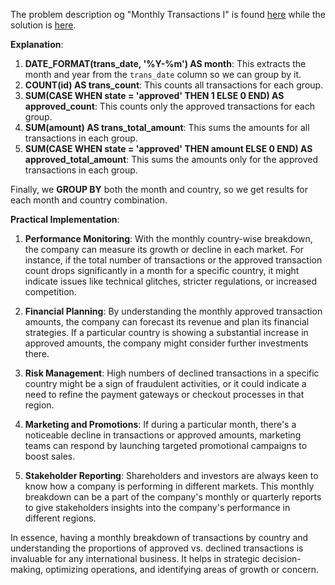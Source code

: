 The problem description og "Monthly Transactions I" is found [here](https://leetcode.com/problems/monthly-transactions-i) while the solution is [here](https://github.com/aurimas13/Solutions-To-Problems/blob/main/LeetCode/SQL%20Solutions/Monthly%20Transactions%20I/monthly.sql).

**Explanation**:

1. **DATE_FORMAT(trans_date, '%Y-%m') AS month**: This extracts the month and year from the `trans_date` column so we can group by it.
2. **COUNT(id) AS trans_count**: This counts all transactions for each group.
3. **SUM(CASE WHEN state = 'approved' THEN 1 ELSE 0 END) AS approved_count**: This counts only the approved transactions for each group.
4. **SUM(amount) AS trans_total_amount**: This sums the amounts for all transactions in each group.
5. **SUM(CASE WHEN state = 'approved' THEN amount ELSE 0 END) AS approved_total_amount**: This sums the amounts only for the approved transactions in each group.

Finally, we **GROUP BY** both the month and country, so we get results for each month and country combination.

**Practical Implementation**:

1. **Performance Monitoring**: With the monthly country-wise breakdown, the company can measure its growth or decline in each market. For instance, if the total number of transactions or the approved transaction count drops significantly in a month for a specific country, it might indicate issues like technical glitches, stricter regulations, or increased competition.

2. **Financial Planning**: By understanding the monthly approved transaction amounts, the company can forecast its revenue and plan its financial strategies. If a particular country is showing a substantial increase in approved amounts, the company might consider further investments there.

3. **Risk Management**: High numbers of declined transactions in a specific country might be a sign of fraudulent activities, or it could indicate a need to refine the payment gateways or checkout processes in that region.

4. **Marketing and Promotions**: If during a particular month, there's a noticeable decline in transactions or approved amounts, marketing teams can respond by launching targeted promotional campaigns to boost sales.

5. **Stakeholder Reporting**: Shareholders and investors are always keen to know how a company is performing in different markets. This monthly breakdown can be a part of the company's monthly or quarterly reports to give stakeholders insights into the company's performance in different regions.

In essence, having a monthly breakdown of transactions by country and understanding the proportions of approved vs. declined transactions is invaluable for any international business. It helps in strategic decision-making, optimizing operations, and identifying areas of growth or concern.
